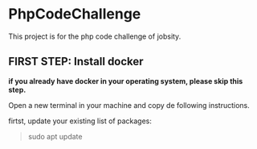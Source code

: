 # PhpCodeChallenge

This project is for the php code challenge of jobsity.

## FIRST STEP: Install docker
**if you already have docker in your operating system, please skip this step.**

Open a new terminal in your machine and copy de following instructions.

firtst, update your existing list of packages:
> sudo apt update

